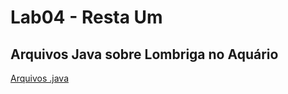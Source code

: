 # Lab04 - Resta Um

## Arquivos Java sobre Lombriga no Aquário

[Arquivos .java](src/pt/c02oo/s03relacionamentos/s04restaum)
